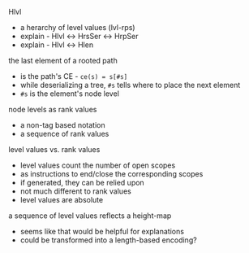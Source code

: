 
Hlvl
- a herarchy of level values (lvl-rps)
- explain - Hlvl <-> HrsSer <-> HrpSer
- explain - Hlvl <-> Hlen

the last element of a rooted path
- is the path's CE - `ce(s) = s[#s]`
- while deserializing a tree, `#s`
  tells where to place the next element
- `#s` is the element's node level

node levels as rank values
- a non-tag based notation
- a sequence of rank values

level values vs. rank values
- level values count the number of open scopes
- as instructions to end/close the corresponding scopes
- if generated, they can be relied upon
- not much different to rank values
- level values are absolute

a sequence of level values reflects a height-map
- seems like that would be helpful for explanations
- could be transformed into a length-based encoding?
